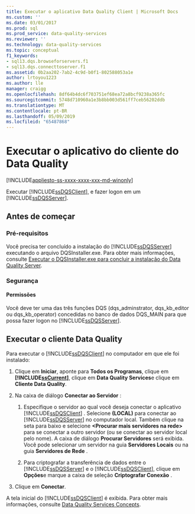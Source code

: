 ```yaml
---
title: Executar o aplicativo Data Quality Client | Microsoft Docs
ms.custom: ''
ms.date: 03/01/2017
ms.prod: sql
ms.prod_service: data-quality-services
ms.reviewer: ''
ms.technology: data-quality-services
ms.topic: conceptual
f1_keywords:
- sql13.dqs.browseforservers.f1
- sql13.dqs.connecttoserver.f1
ms.assetid: 0b2aa202-7ab2-4c9d-b0f1-802588053a1e
author: lrtoyou1223
ms.author: lle
manager: craigg
ms.openlocfilehash: 8df64b4dc6f703751ef68ea72a8bcf9238a365fc
ms.sourcegitcommit: 5748d710960a1e3b8bb003d561ff7ceb56202ddb
ms.translationtype: MT
ms.contentlocale: pt-BR
ms.lasthandoff: 05/09/2019
ms.locfileid: "65487868"
---
```

# <a name="run-the-data-quality-client-application"></a>Executar o aplicativo do cliente do Data Quality

[!INCLUDE[appliesto-ss-xxxx-xxxx-xxx-md-winonly](../includes/appliesto-ss-xxxx-xxxx-xxx-md-winonly.md)]

  Executar [!INCLUDE[ssDQSClient](../includes/ssdqsclient-md.md)], e fazer logon em um [!INCLUDE[ssDQSServer](../includes/ssdqsserver-md.md)].  
  
##  <a name="BeforeYouBegin"></a> Antes de começar  
  
###  <a name="Prerequisites"></a> Pré-requisitos  
 Você precisa ter concluído a instalação do [!INCLUDE[ssDQSServer](../includes/ssdqsserver-md.md)] executando o arquivo DQSInstaller.exe. Para obter mais informações, consulte [Executar o DQSInstaller.exe para concluir a instalação do Data Quality Server](../data-quality-services/install-windows/run-dqsinstaller-exe-to-complete-data-quality-server-installation.md).  
  
###  <a name="Security"></a> Segurança  
  
####  <a name="Permissions"></a> Permissões  
 Você deve ter uma das três funções DQS (dqs_adminstrator, dqs_kb_editor ou dqs_kb_operator) concedidas no banco de dados DQS_MAIN para que possa fazer logon no [!INCLUDE[ssDQSServer](../includes/ssdqsserver-md.md)].  
  
##  <a name="Run"></a> Executar o cliente Data Quality  
 Para executar o [!INCLUDE[ssDQSClient](../includes/ssdqsclient-md.md)] no computador em que ele foi instalado:  
  
1.  Clique em **Iniciar**, aponte para **Todos os Programas**, clique em **[!INCLUDE[ssCurrent](../includes/sscurrent-md.md)]**, clique em **Data Quality Services**e clique em **Cliente Data Quality**.  
  
2.  Na caixa de diálogo **Conectar ao Servidor** :  
  
    1.  Especifique o servidor ao qual você deseja conectar o aplicativo [!INCLUDE[ssDQSClient](../includes/ssdqsclient-md.md)] . Selecione **(LOCAL)** para conectar ao [!INCLUDE[ssDQSServer](../includes/ssdqsserver-md.md)] no computador local. Também clique na seta para baixo e selecione **\<Procurar mais servidores na rede>** para se conectar a outro servidor (ou se conectar ao servidor local pelo nome). A caixa de diálogo **Procurar Servidores** será exibida. Você pode selecionar um servidor na guia **Servidores Locais** ou na guia **Servidores de Rede** .  
  
    2.  Para criptografar a transferência de dados entre o [!INCLUDE[ssDQSServer](../includes/ssdqsserver-md.md)] e o [!INCLUDE[ssDQSClient](../includes/ssdqsclient-md.md)], clique em **Opções**e marque a caixa de seleção **Criptografar Conexão** .  
  
3.  Clique em **Conectar**.  
  
 A tela inicial do [!INCLUDE[ssDQSClient](../includes/ssdqsclient-md.md)] é exibida. Para obter mais informações, consulte [Data Quality Services Concepts](../data-quality-services/data-quality-client-home-screen.md).  
  
  
